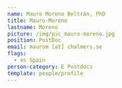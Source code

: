 ```yaml
---
name: Mauro Moreno Beltrán, PhD
title: Mauro-Moreno
lastname: Moreno
picture: /img/pic_mauro-moreno.jpg
position: PostDoc
email: maurom [at] chalmers.se
flags:
  - es Spain
person-category: E Postdocs
template: people/profile
---
```


